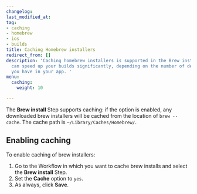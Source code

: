 ```yaml
---
changelog:
last_modified_at:
tag:
- caching
- homebrew
- ios
- builds
title: Caching Homebrew installers
redirect_from: []
description: 'Caching homebrew installers is supported in the Brew install Step. It
  can speed up your builds significantly, depending on the number of dependencies
  you have in your app. '
menu:
  caching:
    weight: 10

---
```

The **Brew install** Step supports caching: if the option is enabled, any downloaded brew installers will be cached from the location of `brew --cache`. The cache path is `~/Library/Caches/Homebrew/`.

## Enabling caching

To enable caching of brew installers:

1. Go to the Workflow in which you want to cache brew installs and select the **Brew install** Step.
2. Set the **Cache** option to `yes`.
3. As always, click **Save**.